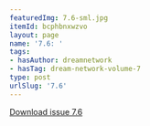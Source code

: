 ```yaml
---
featuredImg: 7.6-sml.jpg
itemId: bcphbnxwzvo
layout: page
name: '7.6: '
tags:
- hasAuthor: dreamnetwork
- hasTag: dream-network-volume-7
type: post
urlSlug: '7.6'
---
```

<a href="../files/pdfs/Volume_7/7.6-Dream-Network-Bulletin_Volume-7-Number-6.pdf" download="">Download issue 7.6</a>